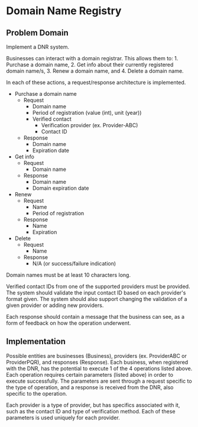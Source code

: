 # Domain Name Registry

## Problem Domain
Implement a DNR system. 

Businesses can interact with a domain registrar. This allows them to: 1. Purchase a domain name, 2. Get info about their currently registered 
domain name/s, 3. Renew a domain name, and 4. Delete a domain name. 

In each of these actions, a request/response architecture is implemented. 
- Purchase a domain name
  - Request
    - Domain name
    - Period of registration (value (int), unit (year))
    - Verified contact
      - Verification provider (ex. Provider-ABC)
      - Contact ID
  - Response
    - Domain name
    - Expiration date
- Get info
  - Request
    - Domain name
  - Response
    - Domain name
    - Domain expiration date
- Renew
  - Request
    - Name
    - Period of registration
  - Response
    - Name
    - Expiration
- Delete
  - Request
    - Name
  - Response
    - N/A (or success/failure indication)
    
Domain names must be at least 10 characters long. 

Verified contact IDs from one of the supported providers must be provided. The system should validate the input contact ID based on each
provider's format given. The system should also support changing the validation of a given provider or adding new providers. 

Each response should contain a message that the business can see, as a form of feedback on how the operation underwent. 

## Implementation

Possible entities are businesses (Business), providers (ex. ProviderABC or ProviderPQR), and responses (Response). Each business, when registered
with the DNR, has the potential to execute 1 of the 4 operations listed above. Each operation requires certain parameters (listed above) in order 
to execute successfully. The parameters are sent through a request specific to the type of operation, and a response is received from the DNR, 
also specific to the operation. 

Each provider is a type of provider, but has specifics associated with it, such as the contact ID and type of verification method. Each of these 
parameters is used uniquely for each provider. 

